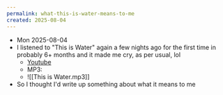 ```yaml
---
permalink: what-this-is-water-means-to-me
created: 2025-08-04
---
```

- Mon 2025-08-04
- I listened to "This is Water" again a few nights ago for the first time in probably 6+ months and it made me cry, as per usual, lol
	- [Youtube](https://www.youtube.com/watch?v=DCbGM4mqEVw)
	- MP3:
	- ![[This is Water.mp3]]
- So I thought I'd write up something about what it means to me
